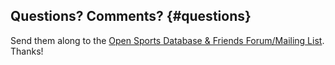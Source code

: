 
## Questions? Comments?   {#questions}

Send them along to the [Open Sports Database & Friends Forum/Mailing List](http://groups.google.com/group/opensport).
Thanks!

